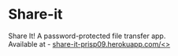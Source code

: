 # Share-it
Share It! A password-protected file transfer app.
<br/>
Available at - <a href="https://share-it-prisp09.herokuapp.com/">share-it-prisp09.herokuapp.com/<>
